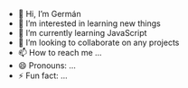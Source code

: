 - 👋 Hi, I’m Germán
- 👀 I’m interested in learning new things
- 🌱 I’m currently learning JavaScript
- 💞️ I’m looking to collaborate on any projects 
- 📫 How to reach me ...
- 😄 Pronouns: ...
- ⚡ Fun fact: ...

<!---
peluca6666/peluca6666 is a ✨ special ✨ repository because its `README.md` (this file) appears on your GitHub profile.
You can click the Preview link to take a look at your changes.
--->
